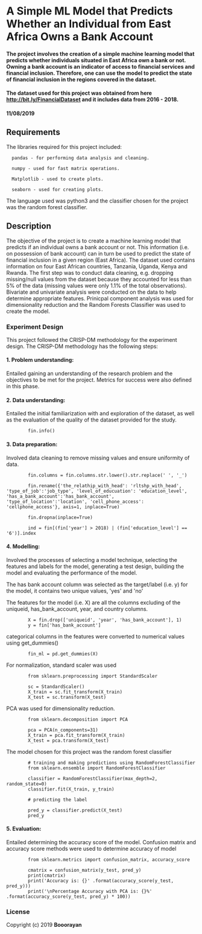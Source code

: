# A Simple ML Model that Predicts Whether an Individual from East Africa Owns a Bank Account

#### The project involves the creation of a simple machine learning model that predicts whether individuals situated in East Africa own a bank or not. Owning a bank account is an indicator of access to financial services and financial inclusion. Therefore, one can use the model to predict the state of financial inclusion in the regions covered in the dataset. 

#### The dataset used for this project was obtained from here http://bit.ly/FinancialDataset and it includes data from 2016 - 2018. 



#### 11/08/2019

## Requirements
The libraries required for this project included:

      pandas - for performing data analysis and cleaning.

      numpy - used for fast matrix operations.

      Matplotlib - used to create plots.

      seaborn - used for creating plots.
  
The language used was python3 and the classifier chosen for the project was the random forest classifier.  

## Description
The objective of the project is to create a machine learning model that predicts if an individual owns a bank account or not. This information (i.e. on possession of bank account) can in turn be used to predict the state of financial inclusion in a given region (East Africa). The dataset used contains information on four East African countries, Tanzania, Uganda, Kenya and Rwanda. The first step was to conduct data cleaning, e.g. dropping missing/null values from the dataset because they accounted for less than 5% of the data (missing values were only 1.1% of the total observations).
Bivariate and univariate analysis were conducted on the data to help determine appropriate features. Prinicpal component analysis was used for dimensionality reduction and the Random Forests Classifier was used to create the model. 


### Experiment Design
This project followed the CRISP-DM methodology for the experiment design. The CRISP-DM methodology has the following steps:

####   1.   Problem understanding: 
Entailed gaining an understanding of the research problem and the objectives to be met for the   project. Metrics for success were also defined in this phase.
   
####   2.   Data understanding: 
Entailed the initial familiarization with and exploration of the dataset, as well as the evaluation of the quality of the dataset provided for the study. 
   
            fin.info()                           
   
####   3.   Data preparation: 
Involved data cleaning to remove missing values and ensure uniformity of data. 
   
            fin.columns = fin.columns.str.lower().str.replace(' ', '_')

            fin.rename({'the_relathip_with_head': 'rltshp_with_head', 'type_of_job':'job_type', 'level_of_educuation': 'education_level', 'has_a_bank_account':'has_bank_account', 'type_of_location':'location', 'cell_phone_access': 'cellphone_access'}, axis=1, inplace=True)

            fin.dropna(inplace=True)

            ind = fin[(fin['year'] > 2018) | (fin['education_level'] == '6')].index

####   4.   Modelling: 
Involved the processes of selecting a model technique, selecting the features and labels for the model, generating a test design, building the model and evaluating the performance of the model. 
   
The has bank account column was selected as the target/label (i.e. y) for the model, it contains two unique values, 'yes' and 'no'
      
The features for the model (i.e. X) are all the columns excluding of the uniqueid, has_bank_account, year, and country columns.

            X = fin.drop(['uniqueid', 'year', 'has_bank_account'], 1)
            y = fin['has_bank_account']

categorical columns in the features were converted to numerical values using get_dummies()

            fin_ml = pd.get_dummies(X)

For normalization, standard scaler was used 

            from sklearn.preprocessing import StandardScaler

            sc = StandardScaler()
            X_train = sc.fit_transform(X_train)
            X_test = sc.transform(X_test)

PCA was used for dimensionality reduction.

            from sklearn.decomposition import PCA

            pca = PCA(n_components=31)
            X_train = pca.fit_transform(X_train)
            X_test = pca.transform(X_test)

The model chosen for this project was the random forest classifier

            # training and making predictions using RandomForestClassifier 
            from sklearn.ensemble import RandomForestClassifier

            classifier = RandomForestClassifier(max_depth=2, random_state=0)
            classifier.fit(X_train, y_train)

            # predicting the label

            pred_y = classifier.predict(X_test)
            pred_y
      
####   5.   Evaluation: 
Entailed determining the accuracy score of the model. Confusion matrix and accuracy score methods were used to determine accuracy of model
      
            from sklearn.metrics import confusion_matrix, accuracy_score

            cmatrix = confusion_matrix(y_test, pred_y)
            print(cmatrix)
            print('Accuracy is: {}' .format(accuracy_score(y_test, pred_y)))
            print('\nPercentage Accuracy with PCA is: {}%' .format(accuracy_score(y_test, pred_y) * 100))



### License

Copyright (c) 2019 **Booorayan**
  
